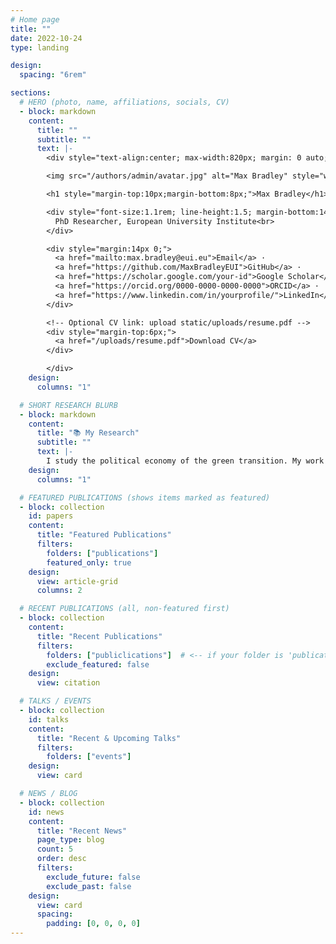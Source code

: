 ```yaml
---
# Home page
title: ""
date: 2022-10-24
type: landing

design:
  spacing: "6rem"

sections:
  # HERO (photo, name, affiliations, socials, CV)
  - block: markdown
    content:
      title: ""
      subtitle: ""
      text: |-
        <div style="text-align:center; max-width:820px; margin: 0 auto;">

        <img src="/authors/admin/avatar.jpg" alt="Max Bradley" style="width:220px;height:220px;border-radius:50%;object-fit:cover;margin:10px auto;display:block;">

        <h1 style="margin-top:10px;margin-bottom:8px;">Max Bradley</h1>

        <div style="font-size:1.1rem; line-height:1.5; margin-bottom:14px;">
          PhD Researcher, European University Institute<br>
        </div>

        <div style="margin:14px 0;">
          <a href="mailto:max.bradley@eui.eu">Email</a> ·
          <a href="https://github.com/MaxBradleyEUI">GitHub</a> ·
          <a href="https://scholar.google.com/your-id">Google Scholar</a> ·
          <a href="https://orcid.org/0000-0000-0000-0000">ORCID</a> ·
          <a href="https://www.linkedin.com/in/yourprofile/">LinkedIn</a>
        </div>

        <!-- Optional CV link: upload static/uploads/resume.pdf -->
        <div style="margin-top:6px;">
          <a href="/uploads/resume.pdf">Download CV</a>
        </div>

        </div>
    design:
      columns: "1"

  # SHORT RESEARCH BLURB
  - block: markdown
    content:
      title: "📚 My Research"
      subtitle: ""
      text: |-
        I study the political economy of the green transition. My work examines how local human capital concentration shapes firms’ adaptation to decarbonization and how these uneven economic effects translate into political preferences and behavior.
    design:
      columns: "1"

  # FEATURED PUBLICATIONS (shows items marked as featured)
  - block: collection
    id: papers
    content:
      title: "Featured Publications"
      filters:
        folders: ["publications"]
        featured_only: true
    design:
      view: article-grid
      columns: 2

  # RECENT PUBLICATIONS (all, non-featured first)
  - block: collection
    content:
      title: "Recent Publications"
      filters:
        folders: ["publiclications"]  # <-- if your folder is 'publications', keep that exact spelling
        exclude_featured: false
    design:
      view: citation

  # TALKS / EVENTS
  - block: collection
    id: talks
    content:
      title: "Recent & Upcoming Talks"
      filters:
        folders: ["events"]
    design:
      view: card

  # NEWS / BLOG
  - block: collection
    id: news
    content:
      title: "Recent News"
      page_type: blog
      count: 5
      order: desc
      filters:
        exclude_future: false
        exclude_past: false
    design:
      view: card
      spacing:
        padding: [0, 0, 0, 0]
---
```

